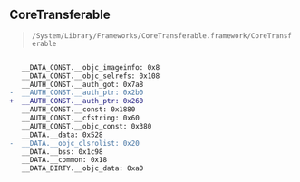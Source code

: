 ## CoreTransferable

> `/System/Library/Frameworks/CoreTransferable.framework/CoreTransferable`

```diff

   __DATA_CONST.__objc_imageinfo: 0x8
   __DATA_CONST.__objc_selrefs: 0x108
   __AUTH_CONST.__auth_got: 0x7a8
-  __AUTH_CONST.__auth_ptr: 0x2b0
+  __AUTH_CONST.__auth_ptr: 0x260
   __AUTH_CONST.__const: 0x1880
   __AUTH_CONST.__cfstring: 0x60
   __AUTH_CONST.__objc_const: 0x380
   __DATA.__data: 0x528
-  __DATA.__objc_clsrolist: 0x20
   __DATA.__bss: 0x1c98
   __DATA.__common: 0x18
   __DATA_DIRTY.__objc_data: 0xa0

```
